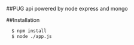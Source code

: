 ##PUG api powered by node express and mongo


##Installation

```sh
  $ npm install
  $ node ./app.js

```
